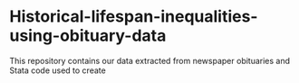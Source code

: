 # Historical-lifespan-inequalities-using-obituary-data
This repository contains our data extracted from newspaper obituaries and Stata code used to create 
